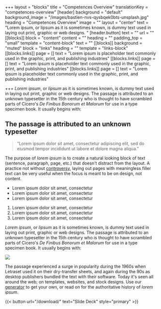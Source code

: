 +++
layout = "blocks"
title = "Competences Overview"
translationKey = "competences-overview"
[header]
background = "default"
background_image = "/images/bastien-nvs-qysbqek0bts-unsplash.jpg"
heading = "Competences Overview"
image = ""
layout = "center"
text = "Lorem ipsum, or lipsum as it is sometimes known, is dummy text used in laying out print, graphic or web designs. "
[header.button]
text = ""
url = ""
[[blocks]]
block = "content"
content = ""
heading = ""
padding_top = "small"
template = "content-block"
text = ""
[[blocks]]
background = "muted"
block = "links"
heading = ""
template = "links-block"
[[blocks.links]]
page = []
text = "Lorem ipsum is placeholder text commonly used in the graphic, print, and publishing industries"
[[blocks.links]]
page = []
text = "Lorem ipsum is placeholder text commonly used in the graphic, print, and publishing industries"
[[blocks.links]]
page = []
text = "Lorem ipsum is placeholder text commonly used in the graphic, print, and publishing industries"

+++
_Lorem ipsum_, or _lipsum_ as it is sometimes known, is dummy text used in laying out print, graphic or web designs. The passage is attributed to an unknown typesetter in the 15th century who is thought to have scrambled parts of Cicero's _De Finibus Bonorum et Malorum_ for use in a type specimen book. It usually begins with:

## The passage is attributed to an unknown typesetter

> “Lorem ipsum dolor sit amet, consectetur adipiscing elit, sed do eiusmod tempor incididunt ut labore et dolore magna aliqua.”

The purpose of _lorem ipsum_ is to create a natural looking block of text (sentence, paragraph, page, etc.) that doesn't distract from the layout. A practice not without [controversy](https://loremipsum.io/#controversy "Controversy in the Design World"), laying out pages with meaningless filler text can be very useful when the focus is meant to be on design, not content.

* Lorem ipsum dolor sit amet, consectetur
* Lorem ipsum dolor sit amet, consectetur
* Lorem ipsum dolor sit amet, consectetur

1. Lorem ipsum dolor sit amet, consectetur
2. Lorem ipsum dolor sit amet, consectetur
3. Lorem ipsum dolor sit amet, consectetur

_Lorem ipsum_, or _lipsum_ as it is sometimes known, is dummy text used in laying out print, graphic or web designs. The passage is attributed to an unknown typesetter in the 15th century who is thought to have scrambled parts of Cicero's _De Finibus Bonorum et Malorum_ for use in a type specimen book. It usually begins with:

![](/images/bastien-nvs-qysbqek0bts-unsplash.jpg)

The passage experienced a surge in popularity during the 1960s when Letraset used it on their dry-transfer sheets, and again during the 90s as desktop publishers bundled the text with their software. Today it's seen all around the web; on templates, websites, and stock designs. Use our [generator](https://loremipsum.io/#generator "Lorem Ipsum Generator") to get your own, or read on for the authoritative history of _lorem ipsum_.

{{< button url="/download/" text="Slide Deck" style="primary" >}}